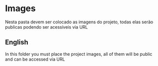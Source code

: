# Images

Nesta pasta devem ser colocado as imagens do projeto, todas elas serão publicas podendo ser acessíveis via URL

## English

In this folder you must place the project images, all of them will be public and can be accessed via URL